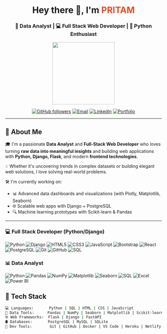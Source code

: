 <h1 align="center">Hey there 👋, I'm <span style="color:#e44d26;">PRITAM</span></h1>
<h3 align="center">🚀 Data Analyst | 💻 Full Stack Web Developer | 🐍 Python Enthusiast</h3>

<p align="center">
  <img src="https://media.giphy.com/media/qgQUggAC3Pfv687qPC/giphy.gif" width="200px" />
</p>

<p align="center">
  <a href="https://github.com/Pritam-Panigrahi"><img alt="GitHub followers" src="https://img.shields.io/github/followers/yourusername?label=Follow&style=social"></a>
  <a href="mailto:sk9891281@gmail.com"><img alt="Email" src="https://img.shields.io/badge/Email-D14836?style=for-the-badge&logo=gmail&logoColor=white"></a>
  <a href="https://www.linkedin.com/in/pritampanigrahi?utm_source=share&utm_campaign=share_via&utm_content=profile&utm_medium=android_app"><img alt="LinkedIn" src="https://img.shields.io/badge/LinkedIn-blue?style=for-the-badge&logo=linkedin&logoColor=white"></a>
  <a href="https://yourportfolio.com"><img alt="Portfolio" src="https://img.shields.io/badge/Visit-Portfolio-green?style=for-the-badge&logo=firefox-browser"></a>
</p>

---

## 🧠 About Me

🎓 I'm a passionate **Data Analyst** and **Full-Stack Web Developer** who loves turning **raw data into meaningful insights** and building web applications with **Python, Django, Flask**, and modern **frontend technologies**.

💡 Whether it's uncovering trends in complex datasets or building elegant web solutions, I love solving real-world problems.

🛠️ I'm currently working on:
- 📊 Advanced data dashboards and visualizations (with Plotly, Matplotlib, Seaborn)
- 🌐 Scalable web apps with Django + PostgreSQL
- 🔍 Machine learning prototypes with Scikit-learn & Pandas

---

### 💻 Full Stack Developer (Python/Django)

![Python](https://img.shields.io/badge/-Python-3776AB?style=for-the-badge&logo=python&logoColor=white)
![Django](https://img.shields.io/badge/-Django-092E20?style=for-the-badge&logo=django&logoColor=white)
![HTML5](https://img.shields.io/badge/-HTML5-E34F26?style=for-the-badge&logo=html5&logoColor=white)
![CSS3](https://img.shields.io/badge/-CSS3-1572B6?style=for-the-badge&logo=css3&logoColor=white)
![JavaScript](https://img.shields.io/badge/-JavaScript-F7DF1E?style=for-the-badge&logo=javascript&logoColor=black)
![Bootstrap](https://img.shields.io/badge/-Bootstrap-7952B3?style=for-the-badge&logo=bootstrap&logoColor=white)
![React](https://img.shields.io/badge/-React-61DAFB?style=for-the-badge&logo=react&logoColor=black)
![PostgreSQL](https://img.shields.io/badge/-PostgreSQL-336791?style=for-the-badge&logo=postgresql&logoColor=white)
![Git](https://img.shields.io/badge/-Git-F05032?style=for-the-badge&logo=git&logoColor=white)
![GitHub](https://img.shields.io/badge/-GitHub-181717?style=for-the-badge&logo=github&logoColor=white)
![SQL](https://img.shields.io/badge/-SQL-4479A1?style=for-the-badge&logo=mysql&logoColor=white)


### 📊 Data Analyst

![Python](https://img.shields.io/badge/-Python-3776AB?style=for-the-badge&logo=python&logoColor=white)
![Pandas](https://img.shields.io/badge/-Pandas-150458?style=for-the-badge&logo=pandas&logoColor=white)
![NumPy](https://img.shields.io/badge/-NumPy-013243?style=for-the-badge&logo=numpy&logoColor=white)
![Matplotlib](https://img.shields.io/badge/-Matplotlib-11557C?style=for-the-badge&logo=plotly&logoColor=white)
![Seaborn](https://img.shields.io/badge/-Seaborn-3776AB?style=for-the-badge&logo=python&logoColor=white)
![SQL](https://img.shields.io/badge/-SQL-4479A1?style=for-the-badge&logo=mysql&logoColor=white)
![Excel](https://img.shields.io/badge/-Excel-217346?style=for-the-badge&logo=microsoft-excel&logoColor=white)
![Power BI](https://img.shields.io/badge/-Power%20BI-F2C811?style=for-the-badge&logo=powerbi&logoColor=black)



## 🚀 Tech Stack

```bash
💻 Languages:       Python | SQL | HTML | CSS | JavaScript
🧠 Data Tools:      Pandas | NumPy | Seaborn | Matplotlib | Scikit-learn | Excel
🌐 Web Frameworks:  Flask | Django | FastAPI
🛢️ Databases:       PostgreSQL | MySQL | SQLite
🔧 Dev Tools:        Git | GitHub | Docker | VS Code | Heroku | Netlify
